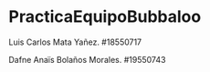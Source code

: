 # PracticaEquipoBubbaloo

Luis Carlos Mata Yañez. #18550717

Dafne Anaïs Bolaños Morales. #19550743
